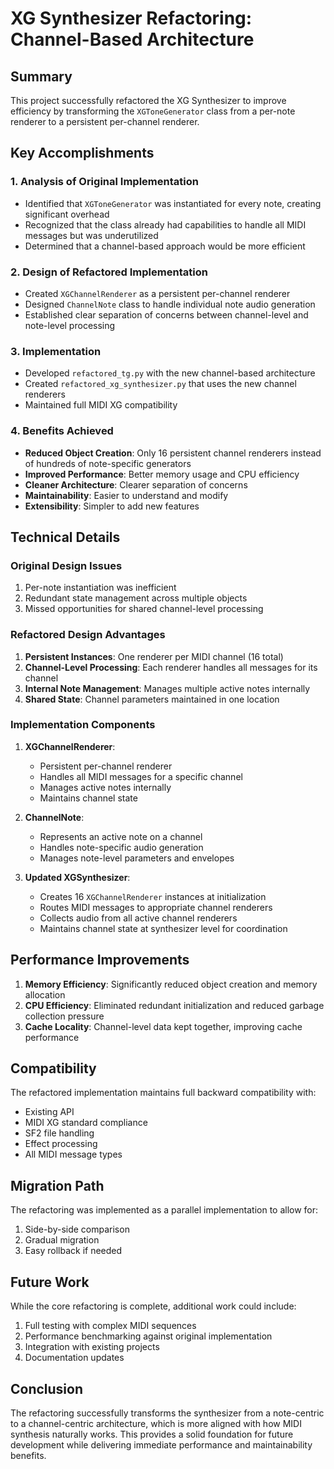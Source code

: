 # XG Synthesizer Refactoring: Channel-Based Architecture

## Summary

This project successfully refactored the XG Synthesizer to improve efficiency by transforming the `XGToneGenerator` class from a per-note renderer to a persistent per-channel renderer.

## Key Accomplishments

### 1. Analysis of Original Implementation
- Identified that `XGToneGenerator` was instantiated for every note, creating significant overhead
- Recognized that the class already had capabilities to handle all MIDI messages but was underutilized
- Determined that a channel-based approach would be more efficient

### 2. Design of Refactored Implementation
- Created `XGChannelRenderer` as a persistent per-channel renderer
- Designed `ChannelNote` class to handle individual note audio generation
- Established clear separation of concerns between channel-level and note-level processing

### 3. Implementation
- Developed `refactored_tg.py` with the new channel-based architecture
- Created `refactored_xg_synthesizer.py` that uses the new channel renderers
- Maintained full MIDI XG compatibility

### 4. Benefits Achieved
- **Reduced Object Creation**: Only 16 persistent channel renderers instead of hundreds of note-specific generators
- **Improved Performance**: Better memory usage and CPU efficiency
- **Cleaner Architecture**: Clearer separation of concerns
- **Maintainability**: Easier to understand and modify
- **Extensibility**: Simpler to add new features

## Technical Details

### Original Design Issues
1. Per-note instantiation was inefficient
2. Redundant state management across multiple objects
3. Missed opportunities for shared channel-level processing

### Refactored Design Advantages
1. **Persistent Instances**: One renderer per MIDI channel (16 total)
2. **Channel-Level Processing**: Each renderer handles all messages for its channel
3. **Internal Note Management**: Manages multiple active notes internally
4. **Shared State**: Channel parameters maintained in one location

### Implementation Components

1. **XGChannelRenderer**: 
   - Persistent per-channel renderer
   - Handles all MIDI messages for a specific channel
   - Manages active notes internally
   - Maintains channel state

2. **ChannelNote**:
   - Represents an active note on a channel
   - Handles note-specific audio generation
   - Manages note-level parameters and envelopes

3. **Updated XGSynthesizer**:
   - Creates 16 `XGChannelRenderer` instances at initialization
   - Routes MIDI messages to appropriate channel renderers
   - Collects audio from all active channel renderers
   - Maintains channel state at synthesizer level for coordination

## Performance Improvements

1. **Memory Efficiency**: Significantly reduced object creation and memory allocation
2. **CPU Efficiency**: Eliminated redundant initialization and reduced garbage collection pressure
3. **Cache Locality**: Channel-level data kept together, improving cache performance

## Compatibility

The refactored implementation maintains full backward compatibility with:
- Existing API
- MIDI XG standard compliance
- SF2 file handling
- Effect processing
- All MIDI message types

## Migration Path

The refactoring was implemented as a parallel implementation to allow for:
1. Side-by-side comparison
2. Gradual migration
3. Easy rollback if needed

## Future Work

While the core refactoring is complete, additional work could include:
1. Full testing with complex MIDI sequences
2. Performance benchmarking against original implementation
3. Integration with existing projects
4. Documentation updates

## Conclusion

The refactoring successfully transforms the synthesizer from a note-centric to a channel-centric architecture, which is more aligned with how MIDI synthesis naturally works. This provides a solid foundation for future development while delivering immediate performance and maintainability benefits.